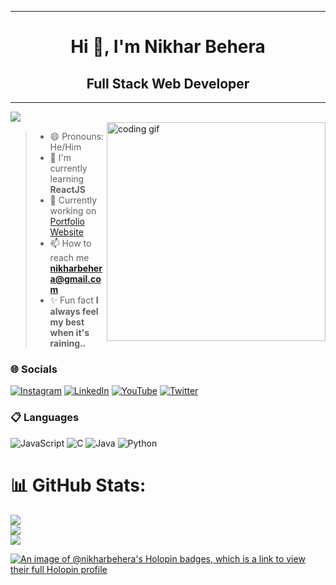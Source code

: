 <!-- [MasterHead](https://www.internetcreation.net/wp-content/uploads/2015/04/banner-web-development.png) -->
   
<hr><h1 align="center">Hi 👋, I'm Nikhar Behera</h1>
<h2 align="center">Full Stack Web Developer</h2><hr>
<div align="left">
<img src="https://komarev.com/ghpvc/?username=soulnikhar&&style=flat-square" align="left" /><br>
</div>  
<img align="right"  width="350" src="https://i.pinimg.com/originals/81/17/8b/81178b47a8598f0c81c4799f2cdd4057.gif" alt="coding gif">

> - 😄 Pronouns: He/Him
> - 🌱 I'm currently learning **ReactJS**
> - 💪 Currently working on <a href="https://">Portfolio Website</a>
> - 📫 How to reach me **nikharbehera@gmail.com**
> - ✨ Fun fact **I always feel my best when it's raining..**

### **🌐 Socials**


[![Instagram](https://img.shields.io/badge/Instagram-E4405F?style=for-the-badge&logo=instagram&logoColor=white)]() 
[![LinkedIn](https://img.shields.io/badge/LinkedIn-0077B5?style=for-the-badge&logo=linkedin&logoColor=white)](https://www.linkedin.com/in/nikhar-behera-926832204/) 
[![YouTube](https://img.shields.io/badge/YouTube-FF0000?style=for-the-badge&logo=youtube&logoColor=white)]([https://youtube.com/c/geekofia](https://youtube.com/@nikgshort3974?si=JPDDtnFj02qeFDtV)) 
[![Twitter](https://img.shields.io/twitter/follow/nikhar?logo=Twitter&style=for-the-badge)](https://twitter.com/Hydraso51942691)


### **📋 Languages**

![JavaScript](https://img.shields.io/badge/javascript-%23323330.svg?style=for-the-badge&logo=javascript&logoColor=%23F7DF1E)
![C](https://img.shields.io/badge/c-%2300599C.svg?style=for-the-badge&logo=c&logoColor=white)
![Java](https://img.shields.io/badge/java-%23ED8B00.svg?style=for-the-badge&logo=java&logoColor=white)
![Python](https://img.shields.io/badge/python-3670A0?style=for-the-badge&logo=python&logoColor=ffdd54)


# 📊 GitHub Stats:
![](https://github-readme-stats.vercel.app/api?username=soulnikhar&theme=dark&hide_border=false&include_all_commits=true&count_private=true) <br/>
![](https://github-readme-streak-stats.herokuapp.com/?user=soulnikhar&theme=dark&hide_border=false) <br/>
![](https://github-readme-stats.vercel.app/api/top-langs/?username=soulnikhar&theme=dark&hide_border=false&include_all_commits=true&count_private=true&layout=compact)

[![An image of @nikharbehera's Holopin badges, which is a link to view their full Holopin profile](https://holopin.me/soulnikhar)](https://www.holopin.io/@soulnikhar#)

